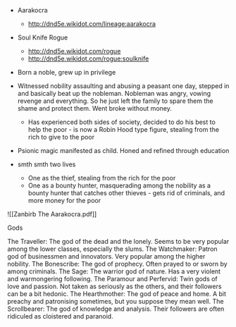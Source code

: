 - Aarakocra
	- http://dnd5e.wikidot.com/lineage:aarakocra
- Soul Knife Rogue
	- http://dnd5e.wikidot.com/rogue
	- http://dnd5e.wikidot.com/rogue:soulknife

- Born a noble, grew up in privilege
- Witnessed nobility assaulting and abusing a peasant one day, stepped in and basically beat up the nobleman. Nobleman was angry, vowing revenge and everything. So he just left the family to spare them the shame and protect them. Went broke without money. 
	- Has experienced both sides of society, decided to do his best to help the poor - is now a Robin Hood type figure, stealing from the rich to give to the poor
- Psionic magic manifested as child. Honed and refined through education
- smth smth two lives
	- One as the thief, stealing from the rich for the poor
	- One as a bounty hunter, masquerading among the nobility as a bounty hunter that catches other thieves - gets rid of criminals, and more money for the poor 

![[Zanbirb The Aarakocra.pdf]]

Gods

The Traveller: The god of the dead and the lonely. Seems to be very popular among the lower classes, especially the slums. 
The Watchmaker: Patron god of businessmen and innovators. Very popular among the higher nobility. 
The Bonescribe: The god of prophecy. Often prayed to or sworn by among criminals. 
The Sage: The warrior god of nature. Has a very violent and warmongering following. 
The Paramour and Perfervid: Twin gods of love and passion. Not taken as seriously as the others, and their followers can be a bit hedonic. 
The Hearthmother: The god of peace and home. A bit preachy and patronising sometimes, but you suppose they mean well. 
The Scrollbearer: The god of knowledge and analysis. Their followers are often ridiculed as cloistered and paranoid. 
